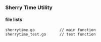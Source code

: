 ### Sherry Time Utility


#### file lists
```
sherrytime.go			// main function
sherrytime_test.go		// test function
```
